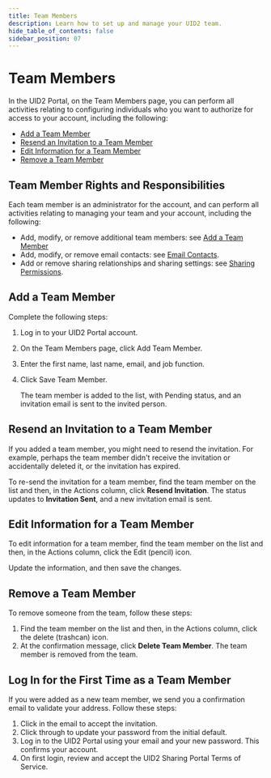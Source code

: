 ```yaml
---
title: Team Members
description: Learn how to set up and manage your UID2 team.
hide_table_of_contents: false
sidebar_position: 07
---
```


# Team Members

<!-- It includes the following:

- [Team Member Rights and Responsibilities](#team-member-rights-and-responsibilities)
- [Add a Team Member](#add-a-team-member)
- [Resend an Invitation to a Team Member](#resend-an-invitation-to-a-team-member) 
- [Edit Information for a Team Member](#edit-information-for-a-team-member) 
- [Remove a Team Member](#remove-a-team-member)
- [Log In for the First Time as a Team Member](#log-in-for-the-first-time-as-a-team-member) DONE -->

In the UID2 Portal, on the Team Members page, you can perform all activities relating to configuring individuals who you want to authorize for access to your account, including the following:

- [Add a Team Member](#add-a-team-member)
- [Resend an Invitation to a Team Member](#resend-an-invitation-to-a-team-member) 
- [Edit Information for a Team Member](#edit-information-for-a-team-member) 
- [Remove a Team Member](#remove-a-team-member)

## Team Member Rights and Responsibilities

Each team member is an administrator for the account, and can perform all activities relating to managing your team and your account, including the following:

- Add, modify, or remove additional team members: see [Add a Team Member](#add-a-team-member)
- Add, modify, or remove email contacts: see [Email Contacts](email-contacts.md).
- Add or remove sharing relationships and sharing settings: see [Sharing Permissions](sharing-permissions.md).
## Add a Team Member

Complete the following steps:

1. Log in to your UID2 Portal account.
1. On the Team Members page, click Add Team Member.
1. Enter the first name, last name, email, and job function.
1. Click Save Team Member.

   The team member is added to the list, with Pending status, and an invitation email is sent to the invited person.

## Resend an Invitation to a Team Member

If you added a team member, you might need to resend the invitation. For example, perhaps the team member didn't receive the invitation or accidentally deleted it, or the invitation has expired.

To re-send the invitation for a team member, find the team member on the list and then, in the Actions column, click **Resend Invitation**. The status updates to **Invitation Sent**, and a new invitation email is sent.

## Edit Information for a Team Member

To edit information for a team member, find the team member on the list and then, in the Actions column, click the Edit (pencil) icon.

Update the information, and then save the changes.
## Remove a Team Member

To remove someone from the team, follow these steps:

1. Find the team member on the list and then, in the Actions column, click the delete (trashcan) icon.
1. At the confirmation message, click **Delete Team Member**. The team member is removed from the team.

## Log In for the First Time as a Team Member

If you were added as a new team member, we send you a confirmation email to validate your address. Follow these steps:

1. Click in the email to accept the invitation.
1. Click through to update your password from the initial default.
1. Log in to the UID2 Portal using your email and your new password. This confirms your account.
1. On first login, review and accept the UID2 Sharing Portal Terms of Service.

<!-- eng_jp -->
